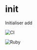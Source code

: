 # init
Initialiser
add


![CI](https://github.com/morganism/init/workflows/CI/badge.svg)

![Ruby](https://github.com/morganism/init/workflows/Ruby/badge.svg)
